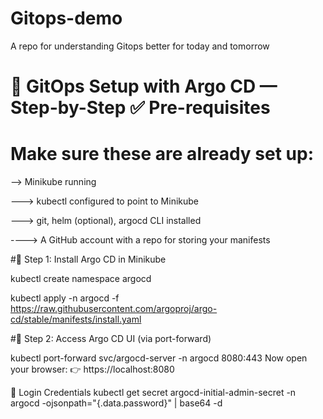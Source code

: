 # Gitops-demo
A repo for understanding Gitops better for today and tomorrow 

# 🚀 GitOps Setup with Argo CD — Step-by-Step ✅ Pre-requisites
# Make sure these are already set up:

--> Minikube running

---> kubectl configured to point to Minikube

---> git, helm (optional), argocd CLI installed

----> A GitHub account with a repo for storing your manifests

#🧱 Step 1: Install Argo CD in Minikube

kubectl create namespace argocd

kubectl apply -n argocd -f https://raw.githubusercontent.com/argoproj/argo-cd/stable/manifests/install.yaml

#🔐 Step 2: Access Argo CD UI (via port-forward) 

kubectl port-forward svc/argocd-server -n argocd 8080:443
Now open your browser:
👉 https://localhost:8080


🔑 Login Credentials
kubectl get secret argocd-initial-admin-secret -n argocd -ojsonpath="{.data.password}" | base64 -d




